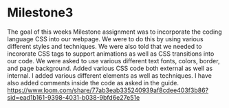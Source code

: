 # Milestone3
The goal of this weeks Milestone assignment was to incorporate the coding language CSS into our webpage. We were to do this by using various different styles and techniques. We were also told that we needed to incororate CSS tags to support animations as well as CSS transitions into our code. We were asked to use various different text fonts, colors, border, and page background.
Added various CSS code both external as well as internal. I added various different elements as well as techniques.
I have also added comments inside the code as asked in the guide.
https://www.loom.com/share/77ab3eab335240939af8cdee403f3b86?sid=ead1b161-9398-4031-b038-9bfd6e27e51e
